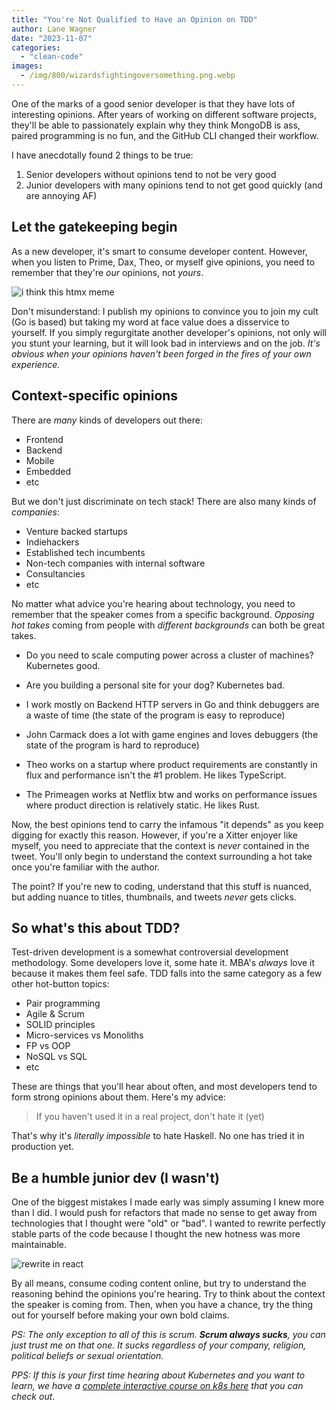 ```yaml
---
title: "You're Not Qualified to Have an Opinion on TDD"
author: Lane Wagner
date: "2023-11-07"
categories:
  - "clean-code"
images:
  - /img/800/wizardsfightingoversomething.png.webp
---
```


One of the marks of a good senior developer is that they have lots of interesting opinions. After years of working on different software projects, they'll be able to passionately explain why they think MongoDB is ass, paired programming is no fun, and the GitHub CLI changed their workflow.

I have anecdotally found 2 things to be true:

1. Senior developers without opinions tend to not be very good
2. Junior developers with many opinions tend to not get good quickly (and are annoying AF)

## Let the gatekeeping begin

As a new developer, it's smart to consume developer content. However, when you listen to Prime, Dax, Theo, or myself give opinions, you need to remember that they're _our_ opinions, not _yours_.

![i think this htmx meme](/img/800/ithinkthishtmx.png.webp)

Don't misunderstand: I publish my opinions to convince you to join my cult (Go is based) but taking my word at face value does a disservice to yourself. If you simply regurgitate another developer's opinions, not only will you stunt your learning, but it will look bad in interviews and on the job. _It's obvious when your opinions haven't been forged in the fires of your own experience._

## Context-specific opinions

There are _many_ kinds of developers out there:

- Frontend
- Backend
- Mobile
- Embedded
- etc

But we don't just discriminate on tech stack! There are also many kinds of _companies_:

- Venture backed startups
- Indiehackers
- Established tech incumbents
- Non-tech companies with internal software
- Consultancies
- etc

No matter what advice you're hearing about technology, you need to remember that the speaker comes from a specific background. _Opposing hot takes_ coming from people with _different backgrounds_ can both be great takes.

- Do you need to scale computing power across a cluster of machines? Kubernetes good.
- Are you building a personal site for your dog? Kubernetes bad.

- I work mostly on Backend HTTP servers in Go and think debuggers are a waste of time (the state of the program is easy to reproduce)
- John Carmack does a lot with game engines and loves debuggers (the state of the program is hard to reproduce)

- Theo works on a startup where product requirements are constantly in flux and performance isn't the #1 problem. He likes TypeScript.
- The Primeagen works at Netflix btw and works on performance issues where product direction is relatively static. He likes Rust.

Now, the best opinions tend to carry the infamous "it depends" as you keep digging for exactly this reason. However, if you're a Xitter enjoyer like myself, you need to appreciate that the context is _never_ contained in the tweet. You'll only begin to understand the context surrounding a hot take once you're familiar with the author.

The point? If you're new to coding, understand that this stuff is nuanced, but adding nuance to titles, thumbnails, and tweets _never_ gets clicks.

## So what's this about TDD?

Test-driven development is a somewhat controversial development methodology. Some developers love it, some hate it. MBA's _always_ love it because it makes them feel safe. TDD falls into the same category as a few other hot-button topics:

- Pair programming
- Agile & Scrum
- SOLID principles
- Micro-services vs Monoliths
- FP vs OOP
- NoSQL vs SQL
- etc

These are things that you'll hear about often, and most developers tend to form strong opinions about them. Here's my advice:

> If you haven't used it in a real project, don't hate it (yet)

That's why it's _literally impossible_ to hate Haskell. No one has tried it in production yet.

## Be a humble junior dev (I wasn't)

One of the biggest mistakes I made early was simply assuming I knew more than I did. I would push for refactors that made no sense to get away from technologies that I thought were "old" or "bad". I wanted to rewrite perfectly stable parts of the code because I thought the new hotness was more maintainable.

![rewrite in react](/img/800/rwwriteinreact.png.webp)

By all means, consume coding content online, but try to understand the reasoning behind the opinions you're hearing. Try to think about the context the speaker is coming from. Then, when you have a chance, try the thing out for yourself before making your own bold claims.

_PS: The only exception to all of this is scrum. **Scrum always sucks**, you can just trust me on that one. It sucks regardless of your company, religion, political beliefs or sexual orientation._

_PPS: If this is your first time hearing about Kubernetes and you want to learn, we have a [complete interactive course on k8s here](https://www.boot.dev/courses/learn-kubernetes) that you can check out_.
